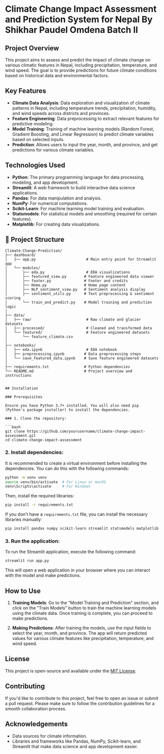 # Climate Change Impact Assessment and Prediction System for Nepal By Shikhar Paudel Omdena Batch II

## Project Overview

This project aims to assess and predict the impact of climate change on various climatic features in Nepal, including precipitation, temperature, and wind speed. The goal is to provide predictions for future climate conditions based on historical data and environmental factors.

## Key Features

* **Climate Data Analysis**: Data exploration and visualization of climate patterns in Nepal, including temperature trends, precipitation, humidity, and wind speeds across districts and provinces.
* **Feature Engineering**: Data preprocessing to extract relevant features for predictive modeling.
* **Model Training**: Training of machine learning models (Random Forest, Gradient Boosting, and Linear Regression) to predict climate variables based on selected inputs.
* **Prediction**: Allows users to input the year, month, and province, and get predictions for various climate variables.

## Technologies Used

* **Python**: The primary programming language for data processing, modeling, and app development.
* **Streamlit**: A web framework to build interactive data science applications.
* **Pandas**: For data manipulation and analysis.
* **NumPy**: For numerical computations.
* **Scikit-Learn**: For machine learning model training and evaluation.
* **Statsmodels**: For statistical models and smoothing (required for certain features).
* **Matplotlib**: For creating data visualizations.
## 📂 Project Structure

```text
Climate-Change-Prediction/
├── dashboard/
│   ├── app.py                       # Main entry point for Streamlit app
│   └── modules/
│       ├── eda.py                   # EDA visualizations
│       ├── featured_view.py        # Feature engineered data viewer
│       ├── footer.py               # Footer and credits
│       ├── Home.py                 # Home page content
│       ├── NLP_sentiment_view.py   # Sentiment analysis display
│       ├── sentiment_utils.py      # Text preprocessing & sentiment scoring
│       └── train_and_predict.py    # Model training and prediction logic
│
├── data/
│   ├── raw/                         # Raw climate and glacier datasets
│   ├── processed/                   # Cleaned and transformed data
│   └── featured/                    # Feature engineered datasets
│       └── feature_climate.csv
│
├── notebooks/
│   ├── eda.ipynb                    # EDA notebook
│   ├── preprocessing.ipynb         # Data preprocessing steps
│   └── save_featured_data.ipynb    # Save feature engineered datasets
│
├── requirements.txt                # Python dependencies
└── README.md                       # Project overview and instructions


## Installation

### Prerequisites

Ensure you have Python 3.7+ installed. You will also need pip (Python's package installer) to install the dependencies.

### 1. Clone the repository:

```bash
git clone https://github.com/yourusername/climate-change-impact-assessment.git
cd climate-change-impact-assessment
```

### 2. Install dependencies:

It is recommended to create a virtual environment before installing the dependencies. You can do this with the following commands:

```bash
python -m venv venv
source venv/bin/activate  # For Linux or macOS
venv\Scripts\activate     # For Windows
```

Then, install the required libraries:

```bash
pip install -r requirements.txt
```

If you don't have a `requirements.txt` file, you can install the necessary libraries manually:

```bash
pip install pandas numpy scikit-learn streamlit statsmodels matplotlib
```

### 3. Run the application:

To run the Streamlit application, execute the following command:

```bash
streamlit run app.py
```

This will open a web application in your browser where you can interact with the model and make predictions.


## How to Use

1. **Training Models**: Go to the "Model Training and Prediction" section, and click on the "Train Models" button to train the machine learning models using the climate data. Once training is complete, you can proceed to make predictions.

2. **Making Predictions**: After training the models, use the input fields to select the year, month, and province. The app will return predicted values for various climate features like precipitation, temperature, and wind speed.

## License

This project is open-source and available under the [MIT License](LICENSE).

## Contributing

If you'd like to contribute to this project, feel free to open an issue or submit a pull request. Please make sure to follow the contribution guidelines for a smooth collaboration process.

## Acknowledgements

* Data sources for climate information.
* Libraries and frameworks like Pandas, NumPy, Scikit-learn, and Streamlit that make data science and app development easier.
